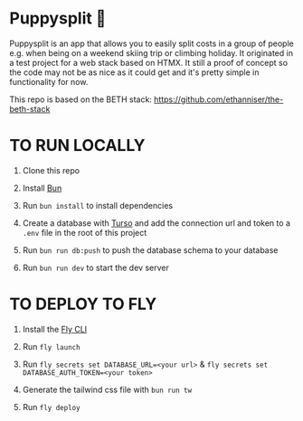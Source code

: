 # Puppysplit 🐶

Puppysplit is an app that allows you to easily split costs in a group of people e.g. when being on a weekend skiing trip or climbing holiday.
It originated in a test project for a web stack based on HTMX. It still a proof of concept so the code may not be as nice as it could get and it's pretty simple in functionality for now.

This repo is based on the BETH stack:
https://github.com/ethanniser/the-beth-stack

# TO RUN LOCALLY

1. Clone this repo

2. Install [Bun](https://bun.sh)

3. Run `bun install` to install dependencies

4. Create a database with [Turso](https://turso.tech) and add the connection url and token to a `.env` file in the root of this project

5. Run `bun run db:push` to push the database schema to your database

6. Run `bun run dev` to start the dev server

# TO DEPLOY TO FLY

1. Install the [Fly CLI](https://fly.io/docs/hands-on/install-flyctl/)

2. Run `fly launch`

3. Run `fly secrets set DATABASE_URL=<your url>` & `fly secrets set DATABASE_AUTH_TOKEN=<your token>`

4. Generate the tailwind css file with `bun run tw`

5. Run `fly deploy`
